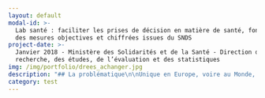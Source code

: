 ```yaml
---
layout: default
modal-id: >-
  Lab santé : faciliter les prises de décision en matière de santé, fondées sur
  des mesures objectives et chiffrées issues du SNDS
project-date: >-
  Janvier 2018 - Ministère des Solidarités et de la Santé - Direction de la
  recherche, des études, de l’évaluation et des statistiques
img: /img/portfolio/drees_achanger.jpg
description: "## La problématique\n\nUnique en Europe, voire au Monde, le\nSystème national des données de santé (SNDS) constitue une avancée considérable\npour analyser et améliorer la santé de la population. Géré par la Caisse\nnationale de l’assurance maladie des travailleurs salariés (CNAMTS), le SNDS\npermettra de chainer les données de l’assurance maladie, des hôpitaux, des\ncauses médicales des décès, celles relatives au handicap ainsi qu’un\néchantillon de données en provenance des organismes d’assurance maladie\ncomplémentaire. Les deux premières catégories sont déjà disponibles et la\ntroisième devrait alimenter le SNDS dès le deuxième semestre 2017. Ces données\nsont d’une grande richesse pour améliorer la connaissance de l’ensemble des\naspects du système de santé : financement des soins, offre de soin, parcours de\nsoin et recours aux soins de la population. Néanmoins, le SNDS est une masse\nd’informations brutes dont la mobilisation complexe ne permet pas son\nexploitation dans le temps de la décision politique.\n\n## Le défi : Préfiguration d’une cellule inter-directions d’exploitation des données du système national des données de santé\n\nCréer une cellule inter-directions pour\nmettre en commun les compétences permettrait de raccourcir les délais\nd’exploitation et de restituer les informations obtenues sous une forme\nfacilement appropriable par l’ensemble des acteurs en charge de l’élaboration\ndes politiques publiques. Soit une plus grande valorisation et circulation des\ndonnées du SNDS. Cette nouvelle forme d’organisation nécessite une phase\nd’expérimentation pour formaliser l’offre de service la plus pertinente\npossible auprès des utilisateurs experts et des utilisateurs métiers. Une\néquipe sera également recrutée à la fin de cette phase pour pérenniser les\navancées du défi et diriger cette cellule inter-directions.\n\n## 3 entrepreneurs recherchés\n\n* DATASCIENCE : constituer des bases de données intermédiaires et participer aux travaux innovants. Expertises recherchées : expérience dans la manipulation de données massives, connaissances de logiciels et langages tels que SAS, R ou Python\n* DATASCIENCE / STATISTIQUE : constituer des bases de données intermédiaires et participer aux travaux innovants. Expertises recherchées : avoir une connaissance préalable des\n  données du SNDS et/ou des connaissances médicales pour concourir à l’autonomie de l’équipe sur la manipulation des données\n* DATAVISUALISATION : organiser la visualisation des résultats. Expertises recherchées : compétences en R, RShiny, expertise en visualisation de données.\n\n## Votre mentor : Stéphanie Combes,\n\n![undefined](/img/portfolio/photostephaniecombes.png)\n\nJe travaille la donnée depuis 7 ans, données textuelles,\ndonnées d’image, données structurées. Python, R, Rshiny sont mes amis.\nData-scientist à l'Insee ces dernières années, je suis arrivée à la DREES avec\nl'envie d'exploiter le potentiel de ces données de santé avec un nouveau\nregard.\n\n*\"Vous pensez être la réincarnation d'un couteau suisse\n? Vous aimez la donnée, en particulier quand elle est complexe, hétérogène,\ndifficile à saisir ? Vous pratiquez le machine learning, la visualisation, vous\ncodez ? Vous êtes pragmatique et au plus près des besoins métiers \_? Vous\nsouhaitez développer des produits ergonomiques et \_fonctionnels ? Vous\nêtes sociable, vous avez envie de découvrir la donnée médicale ou vous la\nconnaissez déjà, et vous êtes conscient des enjeux qui l'entourent\_? *\n\n*Dans ce cas-là, candidatez \_sur notre projet. Les\ndonnées de l’assurance maladie n’auront plus aucun secret pour vous, vous\npourrez créer des outils d’aide à la décision, interactifs et agréables, qu’ils\nsoient à destination des hôpitaux, de l’assurance maladie, ou des patients.\_»*\n\n**[Postuler au défi Lab santé ](https://framaforms.org/candidature-entrepreneurs-dinteret-general-promo-2-1501592391)**\n\nEn savoir plus sur le défi >> LIEN PRESENTATION."
category: test
---
```





